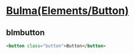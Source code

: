 [Bulma(Elements/Button)](https://bulma.io/documentation/elements/button/)
=====================

blmbutton
--------

```html
<button class="button">Button</button>
```
